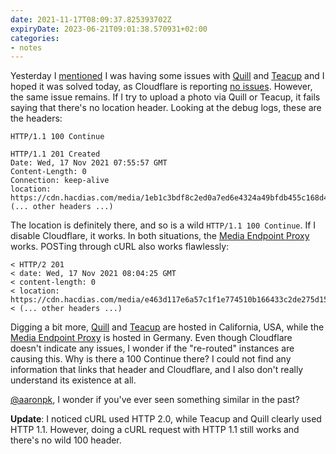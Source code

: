 ```yaml
---
date: 2021-11-17T08:09:37.825393702Z
expiryDate: 2023-06-21T09:01:38.570931+02:00
categories:
- notes
---
```


Yesterday I [mentioned](/2021/11/16/jmeqbzfusb) I was having some issues with [Quill] and [Teacup] and I hoped it was solved today, as Cloudflare is reporting [no issues](https://www.cloudflarestatus.com/). However, the same issue remains. If I try to upload a photo via Quill or Teacup, it fails saying that there's no location header. Looking at the debug logs, these are the headers:

```
HTTP/1.1 100 Continue

HTTP/1.1 201 Created
Date: Wed, 17 Nov 2021 07:55:57 GMT
Content-Length: 0
Connection: keep-alive
location: https://cdn.hacdias.com/media/1eb1c3bdf8c2ed0a7ed6e4324a49bfdb455c168d43e44372dccbc9913fd5485c.jpg
(... other headers ...)
```

The location is definitely there, and so is a wild `HTTP/1.1 100 Continue`. If I disable Cloudflare, it works. In both situations, the [Media Endpoint Proxy] works. POSTing through cURL also works flawlessly:

```
< HTTP/2 201
< date: Wed, 17 Nov 2021 08:04:25 GMT
< content-length: 0
< location: https://cdn.hacdias.com/media/e463d117e6a57c1f1e774510b166433c2de275d153dcf8cea07a61c14a493cbf.jpg
< (... other headers ...)
```

Digging a bit more, [Quill] and [Teacup] are hosted in California, USA, while the [Media Endpoint Proxy] is hosted in Germany. Even though Cloudflare doesn't indicate any issues, I wonder if the "re-routed" instances are causing this. Why is there a 100 Continue there? I could not find any information that links that header and Cloudflare, and I also don't really understand its existence at all.

[@aaronpk](https://aaronparecki.com/), I wonder if you've ever seen something similar in the past?

**Update**: I noticed cURL used HTTP 2.0, while Teacup and Quill clearly used HTTP 1.1. However, doing a cURL request with HTTP 1.1 still works and there's no wild 100 header.

[Quill]: https://quill.p3k.io/
[Teacup]: https://teacup.p3k.io/new
[Media Endpoint Proxy]: https://micropub-media-endpoint-proxy.netlify.app/

